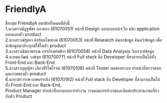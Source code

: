 # FriendlyA

ชื่อกลุ่ม FriendlyA สมาชิกทั้งหมดมีดังนี้ <br />
1.นางสาวณัฏฐพัชร กองทอง (61070051) หน้าที่ Design ออกแบบหน้าเว็บ หน้า application ออกแบบตัว product <br />
2.นางสาวณัฐชยา ล้อรัตนไชยยงค์ (61070053) หน้าที่  Research ค้นหาข้อมูล ค้นคว้าข้อมูล เพื่อนำข้อมูลมาประยุกต์ใช้ในตัว product <br />
3.นางสาวณิชยาพรรณ กรรภิรมย์พชิรา (61070058) หน้าที่  Data Analysis วิเคราะห์ข้อมูล <br />
4.นายธนวัฒน์ วงษ์สุด (61070077) หน้าที่  Full stack คือ Developer ที่สามารถเป็นได้ทั้ง Front-End และ Back-End <br />
5.นางสาวบุญญิสา เลียวสิริไพโรจน์ (61070108) หน้าที่  Tester ทดสอบระบบ ทำหน้าที่ตรวจสอบคุณภาพของตัว product <br />
6.นายวชรวรรษ เกษบรรเทิง (61070192) หน้าที่  Full stack คือ Developer ที่สามารถเป็นได้ทั้ง Front-End และ Back-End,   <br />
Product Manager ทำหน้าที่ออกแบบการทำงาน วางแผนการทำงานและติดต่อประสานงานเกี่ยวกับตัว Product
